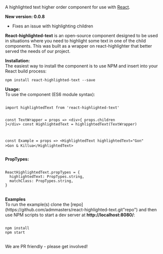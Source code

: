A highlighted text higher order component for use with [React](https://facebook.github.io/react/ "React").
<p>
<b>New version: 0.0.8</b>
<ul>
  <li>Fixes an issue with highlighting children</li>
</ul>
<b>React-highlighted-text</b> is an open-source component designed to be used in situations where you need to highlight some text in one of the child components.
This was built as a wrapper on react-highlighter that better served the needs of our project.
</p>

<p>
<b>Installation:</b><br />
The easiest way to install the component is to use NPM and insert into your React build process:
<pre><code>npm install react-highlighted-text --save</code></pre>
</p>

<p>
<b>Usage:</b><br/>
To use the component (ES6 module syntax):
<pre>
<code>
import highlightedText from 'react-highlighted-text'

const TextWrapper = props => &lt;div&gt;{ props.children }&lt;/div&gt;
const HighlightedText = highlightedText(TextWrapper)

const Example = props => &lt;HighlightedText highlightedText="Gon" &gt;Gon & Killua&lt;/HighlightedText>
</code>
</pre>
<b>PropTypes:</b>
<pre>
<code>
ReactHighlightedText.propTypes = {
  highlightedText: PropTypes.string,
  matchClass: PropTypes.string,
}
</code>
</pre>
</p>

<p>
<b>Examples</b>
<br />
To run the example(s) clone the [repo](https://github.com/admmasters/react-highlighted-text.git"repo") and then use NPM scripts to start a dev server at <b>http://localhost:8080/</b>:
<pre>
<code>
npm install
npm start
</code>
</pre>

<p>
We are PR friendly - please get involved!